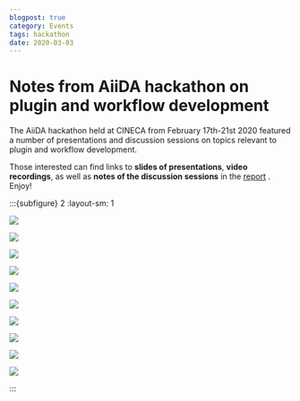```yaml
---
blogpost: true
category: Events
tags: hackathon
date: 2020-03-03
---
```


# Notes from AiiDA hackathon on plugin and workflow development

The  AiiDA hackathon held at CINECA from February 17th-21st 2020 featured a number of presentations and discussion sessions on topics relevant to plugin and workflow development.

Those interested can find links to **slides of presentations**, **video recordings**, as well as **notes of the discussion sessions** in the [report](../pics/legacy/Bologna-hackathon-report.pdf) . Enjoy!

:::{subfigure} 2
:layout-sm: 1

![](../pics/2020-hackathon/Day1-intro.JPG)

![](../pics/2020-hackathon/Day1-workgroupc.JPG)

![](../pics/2020-hackathon/Day1-workgroupd.JPG)

![](../pics/2020-hackathon/Day2-workgroupb.JPG)

![](../pics/2020-hackathon/Day2-workgroupc.JPG)

![](../pics/2020-hackathon/Day3-presentc.JPG)

![](../pics/2020-hackathon/Day3-workgroupa.JPG)

![](../pics/2020-hackathon/Day3-workgroupb.JPG)

![](../pics/2020-hackathon/Day3-workgroupc.JPG)

![](../pics/2020-hackathon/Day4-group.JPG)

:::
